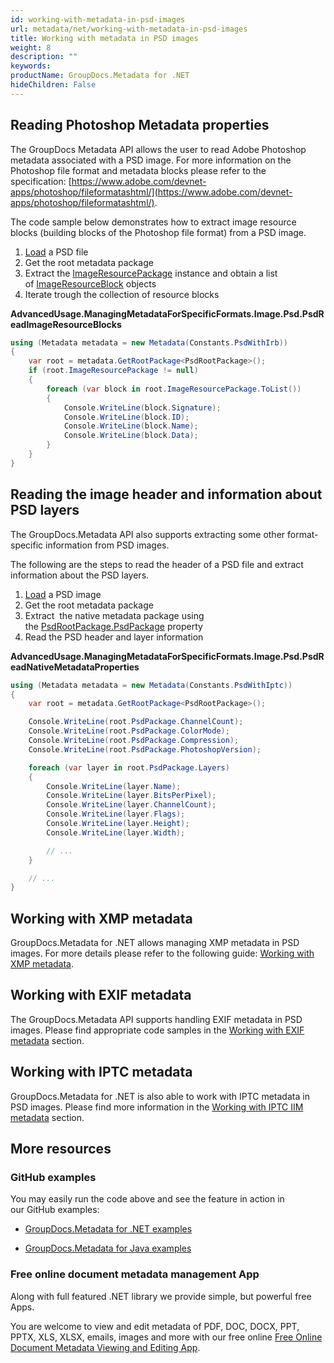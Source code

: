 ```yaml
---
id: working-with-metadata-in-psd-images
url: metadata/net/working-with-metadata-in-psd-images
title: Working with metadata in PSD images
weight: 8
description: ""
keywords: 
productName: GroupDocs.Metadata for .NET
hideChildren: False
---
```

## Reading Photoshop Metadata properties

The GroupDocs Metadata API allows the user to read Adobe Photoshop metadata associated with a PSD image. For more information on the Photoshop file format and metadata blocks please refer to the specification: [https://www.adobe.com/devnet-apps/photoshop/fileformatashtml/](https://www.adobe.com/devnet-apps/photoshop/fileformatashtml/).

The code sample below demonstrates how to extract image resource blocks (building blocks of the Photoshop file format) from a PSD image.

1.  [Load](Loading%2Bfiles.html) a PSD file
2.  Get the root metadata package
3.  Extract the [ImageResourcePackage](https://apireference.groupdocs.com/net/metadata/groupdocs.metadata.formats.image/imageresourcepackage) instance and obtain a list of [ImageResourceBlock](https://apireference.groupdocs.com/net/metadata/groupdocs.metadata.formats.image/imageresourceblock) objects
4.  Iterate trough the collection of resource blocks

**AdvancedUsage.ManagingMetadataForSpecificFormats.Image.Psd.PsdReadImageResourceBlocks**

```csharp
using (Metadata metadata = new Metadata(Constants.PsdWithIrb))
{
	var root = metadata.GetRootPackage<PsdRootPackage>();
	if (root.ImageResourcePackage != null)
	{
		foreach (var block in root.ImageResourcePackage.ToList())
		{
			Console.WriteLine(block.Signature);
			Console.WriteLine(block.ID);
			Console.WriteLine(block.Name);
			Console.WriteLine(block.Data);
		}
	}
}
```

## Reading the image header and information about PSD layers

The GroupDocs.Metadata API also supports extracting some other format-specific information from PSD images.

The following are the steps to read the header of a PSD file and extract information about the PSD layers.

1.  [Load](Loading%2Bfiles.html) a PSD image
2.  Get the root metadata package
3.  Extract  the native metadata package using the [PsdRootPackage.PsdPackage](https://apireference.groupdocs.com/net/metadata/groupdocs.metadata.formats.image/psdrootpackage/properties/psdpackage) property
4.  Read the PSD header and layer information

**AdvancedUsage.ManagingMetadataForSpecificFormats.Image.Psd.PsdReadNativeMetadataProperties**

```csharp
using (Metadata metadata = new Metadata(Constants.PsdWithIptc))
{
	var root = metadata.GetRootPackage<PsdRootPackage>();

	Console.WriteLine(root.PsdPackage.ChannelCount);
	Console.WriteLine(root.PsdPackage.ColorMode);
	Console.WriteLine(root.PsdPackage.Compression);
	Console.WriteLine(root.PsdPackage.PhotoshopVersion);

	foreach (var layer in root.PsdPackage.Layers)
	{
		Console.WriteLine(layer.Name);
		Console.WriteLine(layer.BitsPerPixel);
		Console.WriteLine(layer.ChannelCount);
		Console.WriteLine(layer.Flags);
		Console.WriteLine(layer.Height);
		Console.WriteLine(layer.Width);

		// ...
	}

	// ...
}
```

## Working with XMP metadata

GroupDocs.Metadata for .NET allows managing XMP metadata in PSD images. For more details please refer to the following guide: [Working with XMP metadata](Working%2Bwith%2BXMP%2Bmetadata.html).

## Working with EXIF metadata

The GroupDocs.Metadata API supports handling EXIF metadata in PSD images. Please find appropriate code samples in the [Working with EXIF metadata](Working%2Bwith%2BEXIF%2Bmetadata.html) section.

## Working with IPTC metadata

GroupDocs.Metadata for .NET is also able to work with IPTC metadata in PSD images. Please find more information in the [Working with IPTC IIM metadata](Working%2Bwith%2BIPTC%2BIIM%2Bmetadata.html) section.

## More resources

### GitHub examples

You may easily run the code above and see the feature in action in our GitHub examples:

*   [GroupDocs.Metadata for .NET examples](https://github.com/groupdocs-metadata/GroupDocs.Metadata-for-.NET)
    
*   [GroupDocs.Metadata for Java examples](https://github.com/groupdocs-metadata/GroupDocs.Metadata-for-Java)
    

### Free online document metadata management App

Along with full featured .NET library we provide simple, but powerful free Apps.

You are welcome to view and edit metadata of PDF, DOC, DOCX, PPT, PPTX, XLS, XLSX, emails, images and more with our free online [Free Online Document Metadata Viewing and Editing App](https://products.groupdocs.app/metadata).
